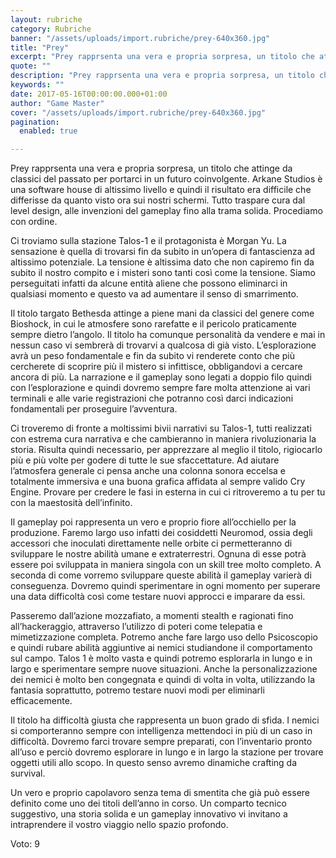 ```yaml
---
layout: rubriche
category: Rubriche
banner: "/assets/uploads/import.rubriche/prey-640x360.jpg"
title: "Prey"
excerpt: "Prey rapprsenta una vera e propria sorpresa, un titolo che attinge da classici del passato per portarci in un futuro coinvolgente. Arkane Studios è una software house di altissimo livello e quindi il risultato era difficile che differisse da quanto visto ora sui nostri schermi. Tutto traspare cura dal level design, alle invenzioni del gameplay [&hellip"
quote: ""
description: "Prey rapprsenta una vera e propria sorpresa, un titolo che attinge da classici del passato per portarci in un futuro coinvolgente. Arkane Studios è una software house di altissimo livello e quindi il risultato era difficile che differisse da quanto visto ora sui nostri schermi. Tutto traspare cura dal level design, alle invenzioni del gameplay [&hellip"
keywords: ""
date: 2017-05-16T00:00:00.000+01:00
author: "Game Master"
cover: "/assets/uploads/import.rubriche/prey-640x360.jpg"
pagination:
  enabled: true

---
```


Prey rapprsenta una vera e propria sorpresa, un titolo che attinge da classici del passato per portarci in un futuro coinvolgente. Arkane Studios è una software house di altissimo livello e quindi il risultato era difficile che differisse da quanto visto ora sui nostri schermi. Tutto traspare cura dal level design, alle invenzioni del gameplay fino alla trama solida. Procediamo con ordine.

Ci troviamo sulla stazione Talos-1 e il protagonista è Morgan Yu. La sensazione è quella di trovarsi fin da subito in un’opera di fantascienza ad altissimo potenziale. La tensione è altissima dato che non capiremo fin da subito il nostro compito e i misteri sono tanti così come la tensione. Siamo perseguitati infatti da alcune entità aliene che possono eliminarci in qualsiasi momento e questo va ad aumentare il senso di smarrimento.

Il titolo targato Bethesda attinge a piene mani da classici del genere come Bioshock, in cui le atmosfere sono rarefatte e il pericolo praticamente sempre dietro l’angolo. Il titolo ha comunque personalità da vendere e mai in nessun caso vi sembrerà di trovarvi a qualcosa di già visto. L’esplorazione avrà un peso fondamentale e fin da subito vi renderete conto che più cercherete di scoprire più il mistero si infittisce, obbligandovi a cercare ancora di più. La narrazione e il gameplay sono legati a doppio filo quindi con l’esplorazione e quindi dovremo sempre fare molta attenzione ai vari terminali e alle varie registrazioni che potranno così darci indicazioni fondamentali per proseguire l’avventura.

Ci troveremo di fronte a moltissimi bivii narrativi su Talos-1, tutti realizzati con estrema cura narrativa e che cambieranno in maniera rivoluzionaria la storia. Risulta quindi necessario, per apprezzare al meglio il titolo, rigiocarlo più e più volte per godere di tutte le sue sfaccettature. Ad aiutare l’atmosfera generale ci pensa anche una colonna sonora eccelsa e totalmente immersiva e una buona grafica affidata al sempre valido Cry Engine. Provare per credere le fasi in esterna in cui ci ritroveremo a tu per tu con la maestosità dell’infinito.

Il gameplay poi rappresenta un vero e proprio fiore all’occhiello per la produzione. Faremo largo uso infatti dei cosiddetti Neuromod, ossia degli accessori che inoculati direttamente nelle orbite ci permetteranno di sviluppare le nostre abilità umane e extraterrestri. Ognuna di esse potrà essere poi sviluppata in maniera singola con un skill tree molto completo. A seconda di come vorremo sviluppare queste abilità il gameplay varierà di conseguenza. Dovremo quindi sperimentare in ogni momento per superare una data difficoltà così come testare nuovi approcci e imparare da essi.

Passeremo dall’azione mozzafiato, a momenti stealth e ragionati fino all’hackeraggio, attraverso l’utilizzo di poteri come telepatia e mimetizzazione completa. Potremo anche fare largo uso dello Psicoscopio e quindi rubare abilità aggiuntive ai nemici studiandone il comportamento sul campo. Talos 1 è molto vasta e quindi potremo esplorarla in lungo e in largo e sperimentare sempre nuove situazioni. Anche la personalizzazione dei nemici è molto ben congegnata e quindi di volta in volta, utilizzando la fantasia soprattutto, potremo testare nuovi modi per eliminarli efficacemente.

Il titolo ha difficoltà giusta che rappresenta un buon grado di sfida. I nemici si comporteranno sempre con intelligenza mettendoci in più di un caso in difficoltà. Dovremo farci trovare sempre preparati, con l’inventario pronto all’uso e perciò dovremo esplorare in lungo e in largo la stazione per trovare oggetti utili allo scopo. In questo senso avremo dinamiche crafting da survival.

Un vero e proprio capolavoro senza tema di smentita che già può essere definito come uno dei titoli dell’anno in corso. Un comparto tecnico suggestivo, una storia solida e un gameplay innovativo vi invitano a intraprendere il vostro viaggio nello spazio profondo.

Voto: 9